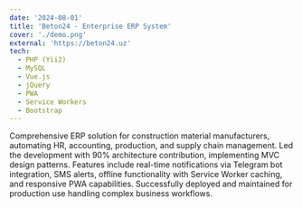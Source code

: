 ```yaml
---
date: '2024-08-01'
title: 'Beton24 - Enterprise ERP System'
cover: './demo.png'
external: 'https://beton24.uz'
tech:
  - PHP (Yii2)
  - MySQL
  - Vue.js
  - jQuery
  - PWA
  - Service Workers
  - Bootstrap
---
```


Comprehensive ERP solution for construction material manufacturers, automating HR, accounting, production, and supply chain management. Led the development with 90% architecture contribution, implementing MVC design patterns. Features include real-time notifications via Telegram bot integration, SMS alerts, offline functionality with Service Worker caching, and responsive PWA capabilities. Successfully deployed and maintained for production use handling complex business workflows.
